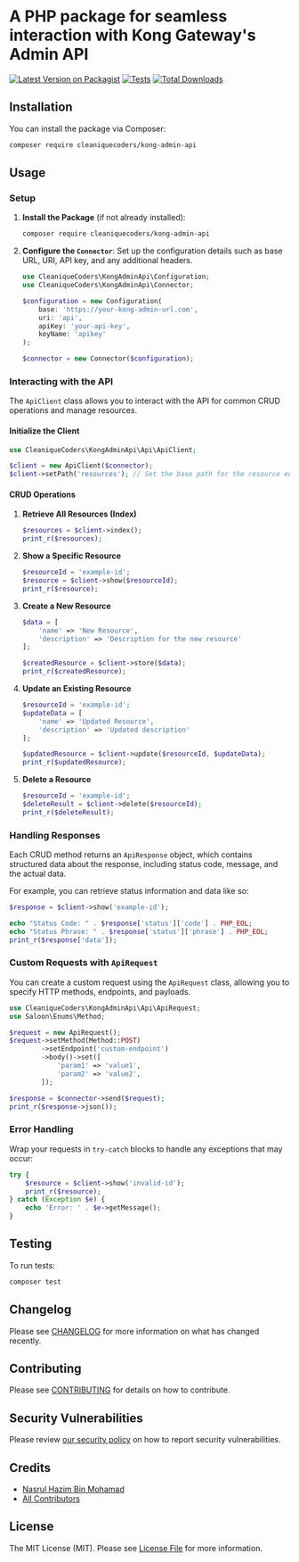 # A PHP package for seamless interaction with Kong Gateway's Admin API

[![Latest Version on Packagist](https://img.shields.io/packagist/v/cleaniquecoders/kong-admin-api.svg?style=flat-square)](https://packagist.org/packages/cleaniquecoders/kong-admin-api) [![Tests](https://img.shields.io/github/actions/workflow/status/cleaniquecoders/kong-admin-api/run-tests.yml?branch=main&label=tests&style=flat-square)](https://github.com/cleaniquecoders/kong-admin-api/actions/workflows/run-tests.yml) [![Total Downloads](https://img.shields.io/packagist/dt/cleaniquecoders/kong-admin-api.svg?style=flat-square)](https://packagist.org/packages/cleaniquecoders/kong-admin-api)

## Installation

You can install the package via Composer:

```bash
composer require cleaniquecoders/kong-admin-api
```

## Usage

### Setup

1. **Install the Package** (if not already installed):

   ```bash
   composer require cleaniquecoders/kong-admin-api
   ```

2. **Configure the `Connector`**:
   Set up the configuration details such as base URL, URI, API key, and any additional headers.

   ```php
   use CleaniqueCoders\KongAdminApi\Configuration;
   use CleaniqueCoders\KongAdminApi\Connector;

   $configuration = new Configuration(
       base: 'https://your-kong-admin-url.com',
       uri: 'api',
       apiKey: 'your-api-key',
       keyName: 'apikey'
   );

   $connector = new Connector($configuration);
   ```

### Interacting with the API

The `ApiClient` class allows you to interact with the API for common CRUD operations and manage resources.

#### Initialize the Client

```php
use CleaniqueCoders\KongAdminApi\Api\ApiClient;

$client = new ApiClient($connector);
$client->setPath('resources'); // Set the base path for the resource endpoint
```

#### CRUD Operations

1. **Retrieve All Resources (Index)**

   ```php
   $resources = $client->index();
   print_r($resources);
   ```

2. **Show a Specific Resource**

   ```php
   $resourceId = 'example-id';
   $resource = $client->show($resourceId);
   print_r($resource);
   ```

3. **Create a New Resource**

   ```php
   $data = [
       'name' => 'New Resource',
       'description' => 'Description for the new resource'
   ];

   $createdResource = $client->store($data);
   print_r($createdResource);
   ```

4. **Update an Existing Resource**

   ```php
   $resourceId = 'example-id';
   $updateData = [
       'name' => 'Updated Resource',
       'description' => 'Updated description'
   ];

   $updatedResource = $client->update($resourceId, $updateData);
   print_r($updatedResource);
   ```

5. **Delete a Resource**

   ```php
   $resourceId = 'example-id';
   $deleteResult = $client->delete($resourceId);
   print_r($deleteResult);
   ```

### Handling Responses

Each CRUD method returns an `ApiResponse` object, which contains structured data about the response, including status code, message, and the actual data.

For example, you can retrieve status information and data like so:

```php
$response = $client->show('example-id');

echo "Status Code: " . $response['status']['code'] . PHP_EOL;
echo "Status Phrase: " . $response['status']['phrase'] . PHP_EOL;
print_r($response['data']);
```

### Custom Requests with `ApiRequest`

You can create a custom request using the `ApiRequest` class, allowing you to specify HTTP methods, endpoints, and payloads.

```php
use CleaniqueCoders\KongAdminApi\Api\ApiRequest;
use Saloon\Enums\Method;

$request = new ApiRequest();
$request->setMethod(Method::POST)
        ->setEndpoint('custom-endpoint')
        ->body()->set([
            'param1' => 'value1',
            'param2' => 'value2',
        ]);

$response = $connector->send($request);
print_r($response->json());
```

### Error Handling

Wrap your requests in `try-catch` blocks to handle any exceptions that may occur:

```php
try {
    $resource = $client->show('invalid-id');
    print_r($resource);
} catch (Exception $e) {
    echo 'Error: ' . $e->getMessage();
}
```

## Testing

To run tests:

```bash
composer test
```

## Changelog

Please see [CHANGELOG](CHANGELOG.md) for more information on what has changed recently.

## Contributing

Please see [CONTRIBUTING](https://github.com/cleaniquecoders/kong-admin-api/blob/main/CONTRIBUTING.md) for details on how to contribute.

## Security Vulnerabilities

Please review [our security policy](../../security/policy) on how to report security vulnerabilities.

## Credits

- [Nasrul Hazim Bin Mohamad](https://github.com/nasrulhazim)
- [All Contributors](../../contributors)

## License

The MIT License (MIT). Please see [License File](LICENSE.md) for more information.
